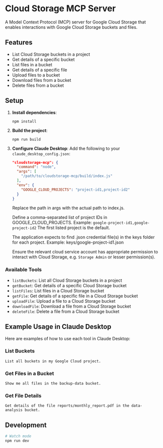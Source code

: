 # Cloud Storage MCP Server

A Model Context Protocol (MCP) server for Google Cloud Storage that enables interactions with Google Cloud Storage buckets and files.

## Features

- List Cloud Storage buckets in a project
- Get details of a specific bucket
- List files in a bucket
- Get details of a specific file
- Upload files to a bucket
- Download files from a bucket
- Delete files from a bucket

## Setup

1. **Install dependencies**:
   ```
   npm install
   ```

2. **Build the project**:
   ```
   npm run build
   ```

3. **Configure Claude Desktop**:
   Add the following to your `claude_desktop_config.json`:

   ```json
   "cloudstorage-mcp": {
     "command": "node",
     "args": [
       "/path/to/cloudstorage-mcp/build/index.js"
     ],
     "env": {
       "GOOGLE_CLOUD_PROJECTS": "project-id1,project-id2"
     }
   }
   ```

   Replace the path in args with the actual path to index.js.
   
   Define a comma-separated list of project IDs in GOOGLE_CLOUD_PROJECTS.
   Example: `google-project-id1,google-project-id2`
   The first listed project is the default.
   
   The application expects to find .json credential file(s) in the keys folder for each project.
   Example: keys/google-project-id1.json
   
   Ensure the relevant cloud service account has appropriate permission to interact with Cloud Storage, e.g. `Storage Admin` or lesser permission(s).

### Available Tools

- `listBuckets`: List all Cloud Storage buckets in a project
- `getBucket`: Get details of a specific Cloud Storage bucket
- `listFiles`: List files in a Cloud Storage bucket
- `getFile`: Get details of a specific file in a Cloud Storage bucket
- `uploadFile`: Upload a file to a Cloud Storage bucket
- `downloadFile`: Download a file from a Cloud Storage bucket
- `deleteFile`: Delete a file from a Cloud Storage bucket

## Example Usage in Claude Desktop

Here are examples of how to use each tool in Claude Desktop:

### List Buckets

```
List all buckets in my Google Cloud project.
```

### Get Files in a Bucket

```
Show me all files in the backup-data bucket.
```

### Get File Details

```
Get details of the file reports/monthly_report.pdf in the data-analysis bucket.
```

## Development

```bash
# Watch mode
npm run dev
```